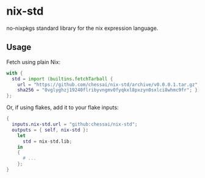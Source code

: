 # nix-std

no-nixpkgs standard library for the nix expression language.

## Usage

Fetch using plain Nix:

```nix
with {
  std = import (builtins.fetchTarball {
    url = "https://github.com/chessai/nix-std/archive/v0.0.0.1.tar.gz";
    sha256 = "0vglyghzj19240flribyvngmv0fyqkxl8pxzyn0sxlci8whmc9fr"; });
};
```

Or, if using flakes, add it to your flake inputs:

```nix
{
  inputs.nix-std.url = "github:chessai/nix-std";
  outputs = { self, nix-std }:
    let
      std = nix-std.lib;
    in
    {
      # ...
    };
}
```
